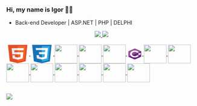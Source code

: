 ### Hi, my name is Igor 👋👋
- Back-end Developer | ASP.NET | PHP | DELPHI
<div align="center">
  <a href="https://github.com/IgorLima20">
  <img height="180em" src="https://github-readme-stats.vercel.app/api?username=IgorLima20&show_icons=true&theme=dark&include_all_commits=true&count_private=true"/>
  <img height="180em" src="https://github-readme-stats.vercel.app/api/top-langs/?username=IgorLima20&layout=compact&langs_count=7&theme=dark"/>
</div>
<div style="display: inline_block"><br>
  <img align="center" height="50" width="60" src="https://raw.githubusercontent.com/devicons/devicon/master/icons/html5/html5-original.svg">
  <img align="center" height="50" width="60" src="https://raw.githubusercontent.com/devicons/devicon/master/icons/css3/css3-original.svg">
  <img align="center" height="50" width="60" src="https://cdn.jsdelivr.net/gh/devicons/devicon/icons/javascript/javascript-original.svg" />
  <img align="center" height="50" width="60" src="https://cdn.jsdelivr.net/gh/devicons/devicon/icons/bootstrap/bootstrap-original.svg" />
  <img align="center" height="50" width="60" src="https://cdn.jsdelivr.net/gh/devicons/devicon/icons/jquery/jquery-original-wordmark.svg" />
  <img align="center" height="30" width="40" src="https://raw.githubusercontent.com/devicons/devicon/master/icons/csharp/csharp-original.svg">
  <img align="center" height="50" width="60" src="https://cdn.jsdelivr.net/gh/devicons/devicon/icons/dotnetcore/dotnetcore-original.svg" />
  <img align="center" height="50" width="60" src="https://cdn.jsdelivr.net/gh/devicons/devicon/icons/mysql/mysql-original-wordmark.svg" />
  <img align="center" height="50" width="60" src="https://cdn.jsdelivr.net/gh/devicons/devicon/icons/php/php-original.svg" />
  <img align="center" height="50" width="60" src="https://cdn.jsdelivr.net/gh/devicons/devicon/icons/laravel/laravel-plain-wordmark.svg" />
  <img align="center" height="50" width="60" src="https://cdn.jsdelivr.net/gh/devicons/devicon/icons/ionic/ionic-original.svg" />
  <img align="center" height="50" width="60" src="https://cdn.jsdelivr.net/gh/devicons/devicon/icons/jira/jira-original.svg" />
  <img align="center" height="50" width="60" src="https://cdn.jsdelivr.net/gh/devicons/devicon/icons/git/git-original.svg" />
  <img align="center" height="50" width="60" src="https://cdn.jsdelivr.net/gh/devicons/devicon/icons/github/github-original.svg" />
</div>
  
  ##
 
<div> 
  <a href="https://www.linkedin.com/in/igor-oliveira-de-lima-1b16b721a/" target="_blank"><img src="https://img.shields.io/badge/-LinkedIn-%230077B5?style=for-the-badge&logo=linkedin&logoColor=white" target="_blank"></a>  
</div>
